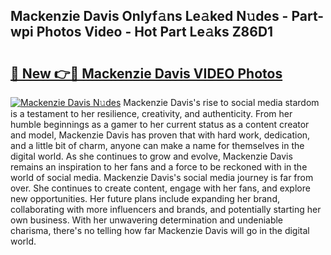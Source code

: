## Mackenzie Davis Onlyf𝚊ns Le𝚊ked N𝚞des - Part-wpi Photos Video - Hot Part Le𝚊ks Z86D1

# <h2><a href="http://ab86782.deff.icu/?id=Mackenzie+Davis">🔗 New 👉🔴 Mackenzie Davis VIDEO Photos</a></h2>

[![Mackenzie Davis N𝚞des](https://i.imgur.com/rIISA9y.gif)](http://ab86782.deff.icu/?id=Mackenzie+Davis)
Mackenzie Davis's rise to social media stardom is a testament to her resilience, creativity, and authenticity. From her humble beginnings as a gamer to her current status as a content creator and model, Mackenzie Davis has proven that with hard work, dedication, and a little bit of charm, anyone can make a name for themselves in the digital world. As she continues to grow and evolve, Mackenzie Davis remains an inspiration to her fans and a force to be reckoned with in the world of social media. Mackenzie Davis's social media journey is far from over. She continues to create content, engage with her fans, and explore new opportunities. Her future plans include expanding her brand, collaborating with more influencers and brands, and potentially starting her own business. With her unwavering determination and undeniable charisma, there's no telling how far Mackenzie Davis will go in the digital world.
